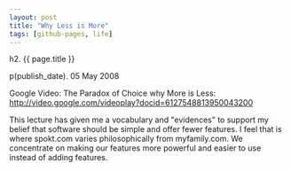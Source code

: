 ```yaml
---
layout: post
title: "Why Less is More"
tags: [github-pages, life]
---
```


h2. {{ page.title }}

p(publish_date). 05 May 2008

<p>Google Video: The Paradox of Choice why More is Less:
<a href="http://video.google.com/videoplay?docid=6127548813950043200">http://video.google.com/videoplay?docid=6127548813950043200</a></p>

<p>This lecture has given me a vocabulary and "evidences" to support my belief that software should be simple and offer fewer features.  I feel that is where spokt.com varies philosophically from myfamily.com.  We concentrate on making our features more powerful and easier to use instead of adding features.</p>
